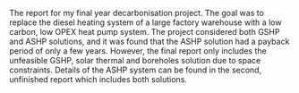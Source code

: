 The report for my final year decarbonisation project. The goal was to replace the diesel heating system of a large factory warehouse with a low carbon, low OPEX heat pump system. The project considered both GSHP and ASHP solutions, and it was found that the ASHP solution had a payback period of only a few years. However, the final report only includes the unfeasible GSHP, solar thermal and boreholes solution due to space constraints. Details of the ASHP system can be found in the second, unfinished report which includes both solutions.
